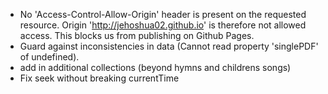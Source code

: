 + No 'Access-Control-Allow-Origin' header is present on the requested resource. Origin 'http://jehoshua02.github.io' is therefore not allowed access. This blocks us from publishing on Github Pages.
+ Guard against inconsistencies in data (Cannot read property 'singlePDF' of undefined).
+ add in additional collections (beyond hymns and childrens songs)
+ Fix seek without breaking currentTime
